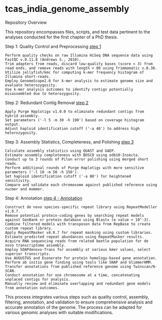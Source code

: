 # tcas_india_genome_assembly
    
Repository Overview

This repository encompasses files, scripts, and test data pertinent to the analyses conducted for the first chapter of a PhD thesis.

Step 1: Quality Control and Preprocessing [step 1](https://github.com/shivanshss/tcas_india_genome_assembly/blob/main/step1/step1.README)


    Perform quality checks on raw Illumina HiSeq DNA sequence data using FastQC v.0.11.8 (Andrews S., 2010).
    Trim adapters from reads, discard low-quality bases (score < 3) from read ends, and remove reads with length < 80 using Trimmomatic v.0.38.
    Utilize jellyfish/kmc for computing k-mer frequency histogram of Illumina short-reads.
    Employ GenomeScope2.0 for k-mer analysis to estimate genome size and evaluate heterozygosity.
    Use k-mer analysis outcomes to identify contigs potentially misassembled due to heterozygosity.

Step 2: Redundant Contig Removal [step 2](https://github.com/shivanshss/tcas_india_genome_assembly/blob/main/step2/step2.README)


    Apply Purge Haplotigs v1.0.0 to eliminate redundant contigs from hybrid assembly.
    Set parameters ('-l 5 -m 30 -h 190') based on coverage histogram output.
    Adjust haploid identification cutoff ('-a 40') to address high heterozygosity.

Step 3: Assembly Statistics, Completeness, and Polishing [step 3](https://github.com/shivanshss/tcas_india_genome_assembly/blob/main/step3/step3.README)


    Calculate assembly statistics using QUAST and GAEP.
    Estimate assembly completeness with BUSCO using odb10-Insecta.
    Conduct up to 3 rounds of Pilon error polishing using merged short reads.
    Perform additional rounds of Purge Haplotigs with more sensitive parameters ('-l 10 -m 50 -h 150').
    Set haploid identification cutoff ('-a 80') for heightened sensitivity.
    Compare and validate each chromosome against published reference using nucmer and mummer.

Step 4: Annotation [step 4 - Annotation](https://github.com/shivanshss/tcas_india_genome_assembly/blob/main/step4/step4.README)


    Construct de novo species-specific repeat library using RepeatModeller v1.0.7.
    Remove potential protein-coding genes by searching repeat models against GenBank nr protein database using Blastx (e value < 10^-3).
    Combine filtered models with transposon data from RepBase to create custom repeat library.
    Apply RepeatMasker v4.0.7 for repeat masking using custom libraries.
    Estimate predicted repeat abundances using RepeatMasker results.
    Acquire RNA sequencing reads from related beetle population for de novo transcriptome assembly.
    Employ SOAPdenovo-Trans for assembly at various kmer values, select superior transcripts.
    Use AUGUSTUS and Exonerate for protein homology-based gene annotation.
    Perform ab initio gene finding using tools like SNAP and GlimmerHMM.
    Transfer annotations from published reference genome using Twinscan/N-SCAN.
    Conduct annotation for one chromosome at a time, concatenating unplaced contigs for analysis.
    Manually review and eliminate overlapping and redundant gene models from annotation outcomes.

This process integrates various steps such as quality control, assembly, filtering, annotation, and validation to ensure comprehensive analysis and accurate annotation of the genome. The process can be adapted for various genomic analyses with suitable modifications.
